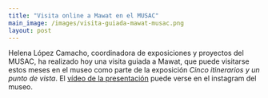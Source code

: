 ```yaml
---
title: "Visita online a Mawat en el MUSAC"
main_image: /images/visita-guiada-mawat-musac.png
layout: post
---
```


Helena López Camacho, coordinadora de exposiciones y proyectos del MUSAC, ha realizado hoy una visita guiada a Mawat, que puede visitarse estos meses en el museo como parte de la exposición <em>Cinco itinerarios y un punto de vista</em>. El <a href="https://www.instagram.com/tv/CCDjaxvqFau/">vídeo de la presentación</a> puede verse en el instagram del museo.

